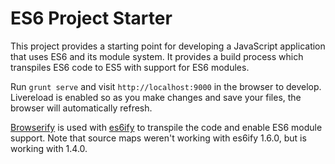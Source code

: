 # ES6 Project Starter

This project provides a starting point for developing a JavaScript application that uses ES6 and its module system. 
It provides a build process which transpiles ES6 code to ES5 with support for ES6 modules.

Run `grunt serve` and visit `http://localhost:9000` in the browser to develop. Livereload is enabled so as you make 
changes and save your files, the browser will automatically refresh.

[Browserify](http://browserify.org/) is used with [es6ify](https://github.com/thlorenz/es6ify) to transpile the code 
and enable ES6 module support. Note that source maps weren't working with es6ify 1.6.0, but is working with 1.4.0. 
